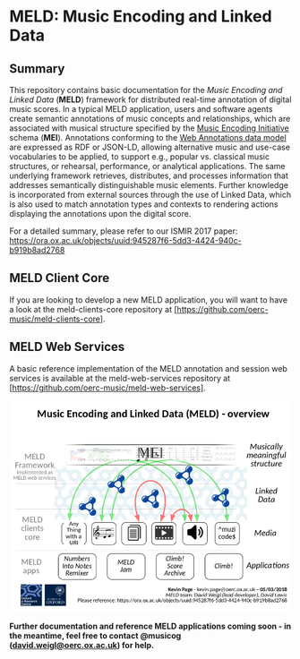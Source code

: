 MELD: Music Encoding and Linked Data
====================================

Summary 
-------
This repository contains basic documentation for the *Music Encoding  and  Linked Data*  (**MELD**)  framework  for distributed
real-time annotation of digital music scores. In a typical MELD application, users
and software agents create semantic annotations of music concepts and relationships, which are associated with musical structure specified by the [Music Encoding Initiative](http://music-encoding.org) schema (**MEI**). Annotations conforming to the [Web Annotations data model](https://www.w3.org/TR/annotation-model/) are expressed as RDF or JSON-LD, allowing alternative music and use-case vocabularies to be applied, to support e.g., popular vs.  classical music structures, or rehearsal, performance, or analytical applications.  The same underlying framework retrieves, distributes, and processes information that addresses semantically distinguishable music elements.  Further knowledge is incorporated from external sources through the use of Linked Data, which is also used to match annotation types and contexts to rendering actions displaying the annotations upon the digital
score.

For a detailed summary, please refer to our ISMIR 2017 paper: https://ora.ox.ac.uk/objects/uuid:945287f6-5dd3-4424-940c-b919b8ad2768

MELD Client Core
----------------
If you are looking to develop a new MELD application, you will want to have a look at the meld-clients-core repository at [https://github.com/oerc-music/meld-clients-core].

MELD Web Services
-----------------
A basic reference implementation of the MELD annotation and session web services is available at the meld-web-services repository at [https://github.com/oerc-music/meld-web-services].

![MELD Overview](meld-overview.png)

**Further documentation and reference MELD applications coming soon - in the meantime, feel free to contact @musicog (david.weigl@oerc.ox.ac.uk) for help.**
